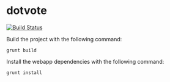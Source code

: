 dotvote
=========

[![Build Status](https://travis-ci.org/KyorCode/dotvote.png?branch=master)](https://travis-ci.org/KyorCode/dotvote)

Build the project with the following command:

`grunt build`

Install the webapp dependencies with the following command:

`grunt install`